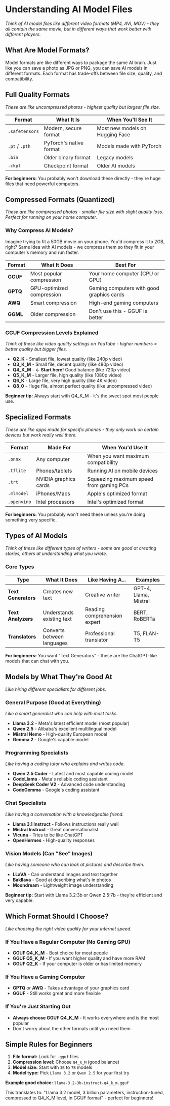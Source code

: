 # Understanding AI Model Files

*Think of AI model files like different video formats (MP4, AVI, MOV) - they all contain the same movie, but in different ways that work better with different players.*

## What Are Model Formats?

Model formats are like different ways to package the same AI brain. Just like you can save a photo as JPG or PNG, you can save AI models in different formats. Each format has trade-offs between file size, quality, and compatibility.

## Full Quality Formats

*These are like uncompressed photos - highest quality but largest file size.*

| Format | What It Is | When You'll See It |
|--------|------------|--------------------|
| `.safetensors` | Modern, secure format | Most new models on Hugging Face |
| `.pt` / `.pth` | PyTorch's native format | Models made with PyTorch |
| `.bin` | Older binary format | Legacy models |
| `.ckpt` | Checkpoint format | Older AI models |

**For beginners:** You probably won't download these directly - they're huge files that need powerful computers.

## Compressed Formats (Quantized)

*These are like compressed photos - smaller file size with slight quality loss. Perfect for running on your home computer.*

### Why Compress AI Models?
Imagine trying to fit a 50GB movie on your phone. You'd compress it to 2GB, right? Same idea with AI models - we compress them so they fit in your computer's memory and run faster.

| Format | What It Does | Best For |
|--------|--------------|----------|
| **GGUF** | Most popular compression | Your home computer (CPU or GPU) |
| **GPTQ** | GPU-optimized compression | Gaming computers with good graphics cards |
| **AWQ** | Smart compression | High-end gaming computers |
| **GGML** | Older compression | Don't use this - GGUF is better |

### GGUF Compression Levels Explained

*Think of these like video quality settings on YouTube - higher numbers = better quality but bigger files.*

- **Q2_K** - Smallest file, lowest quality (like 240p video)
- **Q3_K_M** - Small file, decent quality (like 480p video)
- **Q4_K_M** - **← Start here!** Good balance (like 720p video)
- **Q5_K_M** - Larger file, high quality (like 1080p video)
- **Q6_K** - Large file, very high quality (like 4K video)
- **Q8_0** - Huge file, almost perfect quality (like uncompressed video)

**Beginner tip:** Always start with Q4_K_M - it's the sweet spot most people use.

## Specialized Formats

*These are like apps made for specific phones - they only work on certain devices but work really well there.*

| Format | Made For | When You'd Use It |
|--------|----------|-------------------|
| `.onnx` | Any computer | When you want maximum compatibility |
| `.tflite` | Phones/tablets | Running AI on mobile devices |
| `.trt` | NVIDIA graphics cards | Squeezing maximum speed from gaming PCs |
| `.mlmodel` | iPhones/Macs | Apple's optimized format |
| `.openvino` | Intel processors | Intel's optimized format |

**For beginners:** You probably won't need these unless you're doing something very specific.

## Types of AI Models

*Think of these like different types of writers - some are good at creating stories, others at understanding what you wrote.*

### Core Types

| Type | What It Does | Like Having A... | Examples |
|------|--------------|------------------|----------|
| **Text Generators** | Creates new text | Creative writer | GPT-4, Llama, Mistral |
| **Text Analyzers** | Understands existing text | Reading comprehension expert | BERT, RoBERTa |
| **Translators** | Converts between languages | Professional translator | T5, FLAN-T5 |

**For beginners:** You want "Text Generators" - these are the ChatGPT-like models that can chat with you.

## Models by What They're Good At

*Like hiring different specialists for different jobs.*

### General Purpose (Good at Everything)
*Like a smart generalist who can help with most tasks.*

- **Llama 3.2** - Meta's latest efficient model (most popular)
- **Qwen 2.5** - Alibaba's excellent multilingual model
- **Mistral Nemo** - High-quality European model
- **Gemma 2** - Google's capable model

### Programming Specialists
*Like having a coding tutor who explains and writes code.*

- **Qwen 2.5 Coder** - Latest and most capable coding model
- **CodeLlama** - Meta's reliable coding assistant
- **DeepSeek Coder V2** - Advanced code understanding
- **CodeGemma** - Google's coding assistant

### Chat Specialists
*Like having a conversation with a knowledgeable friend.*

- **Llama 3.1 Instruct** - Follows instructions really well
- **Mistral Instruct** - Great conversationalist
- **Vicuna** - Tries to be like ChatGPT
- **OpenHermes** - High-quality responses

### Vision Models (Can "See" Images)
*Like having someone who can look at pictures and describe them.*

- **LLaVA** - Can understand images and text together
- **Bakllava** - Good at describing what's in photos
- **Moondream** - Lightweight image understanding

**Beginner tip:** Start with Llama 3.2:3b or Qwen 2.5:7b - they're efficient and very capable.

## Which Format Should I Choose?

*Like choosing the right video quality for your internet speed.*

### If You Have a Regular Computer (No Gaming GPU)
- **GGUF Q4_K_M** - Best choice for most people
- **GGUF Q5_K_M** - If you want higher quality and have more RAM
- **GGUF Q2_K** - If your computer is older or has limited memory

### If You Have a Gaming Computer
- **GPTQ** or **AWQ** - Takes advantage of your graphics card
- **GGUF** - Still works great and more flexible

### If You're Just Starting Out
- **Always choose GGUF Q4_K_M** - It works everywhere and is the most popular
- Don't worry about the other formats until you need them

## Simple Rules for Beginners

1. **File format:** Look for `.gguf` files
2. **Compression level:** Choose `Q4_K_M` (good balance)
3. **Model size:** Start with `3B` to `7B` models
4. **Model type:** Pick `Llama 3.2` or `Qwen 2.5` for your first try

**Example good choice:** `llama-3.2-3b-instruct-q4_k_m.gguf`

This translates to: "Llama 3.2 model, 3 billion parameters, instruction-tuned, compressed to Q4_K_M level, in GGUF format" - perfect for beginners!